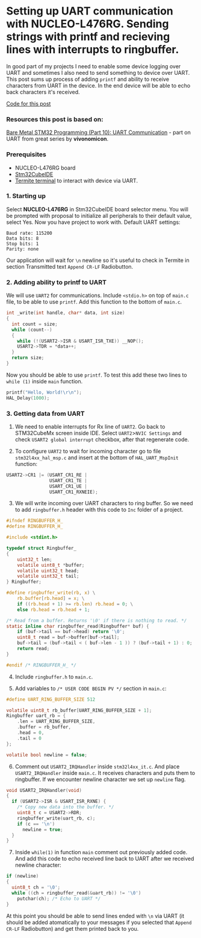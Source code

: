 # Setting up UART communication with NUCLEO-L476RG. Sending strings with printf and recieving lines with interrupts to ringbuffer.

In good part of my projects I need to enable some device logging over UART and sometimes I also need to send something to device over UART.
This post sums up process of adding ```printf``` and ability to receive characters from UART in the device.
In the end device will be able to echo back characters it's received.

[Code for this post](https://github.com/kalleva/KallevaEmbeddedNotes/tree/master/Note002_SettingUpUART)

### Resources this post is based on:

[Bare Metal STM32 Programming (Part 10): UART Communication](https://vivonomicon.com/2020/06/28/bare-metal-stm32-programming-part-10-uart-communication/) - part on UART from great series by **vivonomicon**.


### Prerequisites

- NUCLEO-L476RG board
- [Stm32CubeIDE](https://www.st.com/en/development-tools/stm32cubeide.html)
- [Termite terminal](https://www.compuphase.com/software_termite.htm) to interact with device via UART.

### 1. Starting up

Select **NUCLEO-L476RG** in Stm32CubeIDE board selector menu.
You will be prompted with proposal to initialize all peripherals to their default value, select Yes.
Now you have project to work with.
Default UART settings:

```
Baud rate: 115200
Data bits: 8
Stop bits: 1
Parity: none
```

Our application will wait for ```\n``` newline so it's useful to check in Termite in section Transmitted text ```Append CR-LF``` Radiobutton.

### 2. Adding ability to printf to UART

We will use ```UART2``` for communications.
Include ```<stdio.h>``` on top of ```main.c``` file, to be able to use ```printf```.
Add this function to the bottom of ```main.c```.

```C
int _write(int handle, char* data, int size)
{
  int count = size;
  while (count--)
  {
    while (!(USART2->ISR & USART_ISR_TXE)) __NOP();
    USART2->TDR = *data++;
  }
  return size;
}
```

Now you should be able to use ```printf```.
To test this add these two lines to ```while (1)``` inside ```main``` function.

```C
printf("Hello, World!\r\n");
HAL_Delay(1000);
```

### 3. Getting data from UART

1. We need to enable interrupts for Rx line of ```UART2```.
Go back to STM32CubeMx screen inside IDE.
Select ```UART2```>```NVIC Settings``` and check ```USART2 global interrupt``` checkbox, after that regenerate code.

2. To configure ```UART2``` to wait for incoming character go to file ```stm32l4xx_hal_msp.c``` and insert at the bottom of
```HAL_UART_MspInit``` function:

```C
USART2->CR1 |= (USART_CR1_RE |
                USART_CR1_TE |
                USART_CR1_UE |
                USART_CR1_RXNEIE);
```

3. We will write incoming over UART characters to ring buffer.
So we need to add ```ringbuffer.h``` header with this code to ```Inc``` folder of a project.

```C
#ifndef RINGBUFFER_H_
#define RINGBUFFER_H_

#include <stdint.h>

typedef struct Ringbuffer_
{
    uint32_t len;
    volatile uint8_t *buffer;
    volatile uint32_t head;
    volatile uint32_t tail;
} Ringbuffer;

#define ringbuffer_write(rb, x) \
    rb.buffer[rb.head] = x; \
    if ((rb.head + 1) >= rb.len) rb.head = 0; \
    else rb.head = rb.head + 1;

/* Read from a buffer. Returns '\0' if there is nothing to read. */
static inline char ringbuffer_read(Ringbuffer* buf) {
    if (buf->tail == buf->head) return '\0';
    uint8_t read = buf->buffer[buf->tail];
    buf->tail = (buf->tail < ( buf->len - 1 )) ? (buf->tail + 1) : 0;
    return read;
}

#endif /* RINGBUFFER_H_ */
```

4. Include ```ringbuffer.h``` to ```main.c```.

5. Add variables to ```/* USER CODE BEGIN PV */``` section in ```main.c```:

```C
#define UART_RING_BUFFER_SIZE 512

volatile uint8_t rb_buffer[UART_RING_BUFFER_SIZE + 1];
Ringbuffer uart_rb = {
    .len = UART_RING_BUFFER_SIZE,
    .buffer = rb_buffer,
    .head = 0,
    .tail = 0
};

volatile bool newline = false;
```

6. Comment out ```USART2_IRQHandler``` inside ```stm32l4xx_it.c```.
And place ```USART2_IRQHandler``` inside ```main.c```. It receives characters and puts them to ringbuffer.
If we encounter newline character we set up ```newline``` flag.

```C
void USART2_IRQHandler(void)
{
  if (USART2->ISR & USART_ISR_RXNE) {
    /* Copy new data into the buffer. */
    uint8_t c = USART2->RDR;
    ringbuffer_write(uart_rb, c);
    if (c == '\n')
      newline = true;
  }
}
```

7. Inside ```while(1)``` in function ```main``` comment out previously added code.
And add this code to echo received line back to UART after we received newline character:

```C
if (newline)
{
  uint8_t ch = '\0';
  while ((ch = ringbuffer_read(&uart_rb)) != '\0')
    putchar(ch); /* Echo to UART */
}
``` 

At this point you should be able to send lines ended with ```\n``` via UART (it should be added atomatically to your messages if you selected that ```Append CR-LF``` Radiobutton) and get them printed back to you.
